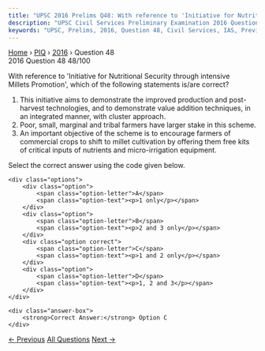 ```yaml
---
title: "UPSC 2016 Prelims Q48: With reference to 'Initiative for Nutritional Security throu..."
description: "UPSC Civil Services Preliminary Examination 2016 Question 48 with options and answer"
keywords: "UPSC, Prelims, 2016, Question 48, Civil Services, IAS, Previous Year Questions"
---
```


<nav class="breadcrumb">
    <a href="../../">Home</a>
    <span>›</span>
    <a href="../">PIQ</a>
    <span>›</span>
    <a href="./">2016</a>
    <span>›</span>
    <span>Question 48</span>
</nav>

<div class="question-header">
    <div class="question-meta">
        <span class="year-badge">2016</span>
        <span class="question-number">Question 48</span>
        <span class="progress">48/100</span>
    </div>
    <div class="progress-bar">
        <div class="progress-fill" style="width: 48.0%"></div>
    </div>
</div>

<div class="question-content">
    <div class="question-text">
        <p>With reference to 'Initiative for Nutritional Security through intensive<br />
Millets Promotion', which of the following statements is/are correct?</p>
<ol>
<li>This initiative aims to demonstrate the improved production and post-harvest technologies, and to demonstrate value addition techniques, in an integrated manner, with cluster approach.</li>
<li>Poor, small, marginal and tribal farmers have larger stake in this scheme.</li>
<li>An important objective of the scheme is to encourage farmers of commercial crops to shift to millet cultivation by offering them free kits of critical inputs of nutrients and micro-irrigation equipment.</li>
</ol>
<p>Select the correct answer using the code given below.</p>
    </div>
    
    <div class="options">
        <div class="option">
            <span class="option-letter">A</span>
            <span class="option-text"><p>1 only</p></span>
        </div>
        <div class="option">
            <span class="option-letter">B</span>
            <span class="option-text"><p>2 and 3 only</p></span>
        </div>
        <div class="option correct">
            <span class="option-letter">C</span>
            <span class="option-text"><p>1 and 2 only</p></span>
        </div>
        <div class="option">
            <span class="option-letter">D</span>
            <span class="option-text"><p>1, 2 and 3</p></span>
        </div>
    </div>

    <div class="answer-box">
        <strong>Correct Answer:</strong> Option C
    </div>
</div>

<div class="question-nav">
    <a href="../q047-what-is-greased-lightning-10-gl-10-recently-in-the/" class="nav-btn prev">← Previous</a>
    <a href="../" class="nav-btn center">All Questions</a>
    <a href="../q049-the-swadeshi-and-boycott-adopted-as-methods-of-str/" class="nav-btn next">Next →</a>
</div>
